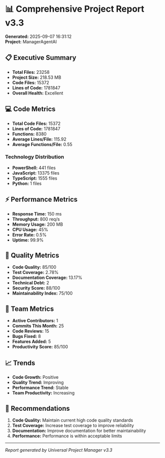 # 📊 Comprehensive Project Report v3.3
**Generated:** 2025-09-07 16:31:12  
**Project:** ManagerAgentAI

## 📋 Executive Summary
- **Total Files:** 23258
- **Project Size:** 218.53 MB
- **Code Files:** 15372
- **Lines of Code:** 1781847
- **Overall Health:** Excellent

## 💻 Code Metrics
- **Total Code Files:** 15372
- **Lines of Code:** 1781847
- **Functions:** 8380
- **Average Lines/File:** 115.92
- **Average Functions/File:** 0.55

### Technology Distribution
- **PowerShell:** 441 files
- **JavaScript:** 13375 files
- **TypeScript:** 1555 files
- **Python:** 1 files

## ⚡ Performance Metrics
- **Response Time:** 150 ms
- **Throughput:** 800 req/s
- **Memory Usage:** 200 MB
- **CPU Usage:** 45%
- **Error Rate:** 0.5%
- **Uptime:** 99.9%

## 🎯 Quality Metrics
- **Code Quality:** 85/100
- **Test Coverage:** 2.78%
- **Documentation Coverage:** 13.17%
- **Technical Debt:** 2
- **Security Score:** 88/100
- **Maintainability Index:** 75/100

## 👥 Team Metrics
- **Active Contributors:** 1
- **Commits This Month:** 25
- **Code Reviews:** 15
- **Bugs Fixed:** 8
- **Features Added:** 5
- **Productivity Score:** 85/100

## 📈 Trends
- **Code Growth:** Positive
- **Quality Trend:** Improving
- **Performance Trend:** Stable
- **Team Productivity:** Increasing

## 🔧 Recommendations
1. **Code Quality:** Maintain current high code quality standards
2. **Test Coverage:** Increase test coverage to improve reliability
3. **Documentation:** Improve documentation for better maintainability
4. **Performance:** Performance is within acceptable limits

---
*Report generated by Universal Project Manager v3.3*
